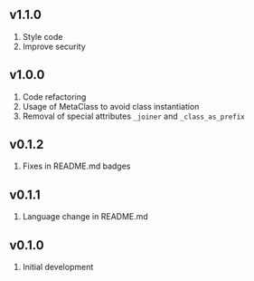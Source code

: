 ## v1.1.0
1. Style code
2. Improve security

## v1.0.0
1. Code refactoring
2. Usage of MetaClass to avoid class instantiation
3. Removal of special attributes `_joiner` and `_class_as_prefix`

## v0.1.2
1. Fixes in README.md badges

## v0.1.1
1. Language change in README.md

## v0.1.0
1. Initial development

